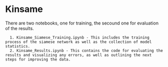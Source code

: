 # Kinsame

There are two notebooks, one for training, the secound one for evaluation of the results.

      1. Kinsame_Siamese_Training.ipynb - This includes the training process of the siamese network as well as the collection of model statistics.
      2. Kinsame_Results.ipynb - This contains the code for evaluating the results and visualizing any errors, as well as outlining the next steps for improving the data.
